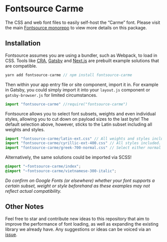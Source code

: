 # Fontsource Carme

The CSS and web font files to easily self-host the “Carme” font. Please visit the main [Fontsource monorepo](https://github.com/DecliningLotus/fontsource) to view more details on this package.

## Installation

Fontsource assumes you are using a bundler, such as Webpack, to load in CSS. Tools like [CRA](https://create-react-app.dev/), [Gatsby](https://www.gatsbyjs.org/) and [Next.js](https://nextjs.org/) are prebuilt example solutions that are compatible.

```javascript
yarn add fontsource-carme // npm install fontsource-carme
```

Then within your app entry file or site component, import it in. For example in Gatsby, you could simply import it into your `layout.js` component or `gatsby-browser.js` for limited circumstances.

```javascript
import "fontsource-carme" //require("fontsource-carme")
```

Fontsource allows you to select font subsets, weights and even individual styles, allowing you to cut down on payload sizes to the last byte! The default selection above, however, sticks to the Latin subset including all weights and styles.

```javascript
import "fontsource-carme/latin-ext.css" // All weights and styles included.
import "fontsource-carme/cyrillic-ext-400.css" // All styles included.
import "fontsource-carme/greek-700-normal.css" // Select either normal or italic.
```

Alternatively, the same solutions could be imported via SCSS!

```scss
@import "~fontsource-carme/index";
@import "~fontsource-carme/vietnamese-300-italic";
```

_Do confirm on Google Fonts (or elsewhere) whether your font supports a certain subset, weight or style beforehand as these examples may not reflect actual compatibility._

## Other Notes

Feel free to star and contribute new ideas to this repository that aim to improve the performance of font loading, as well as expanding the existing library we already have. Any suggestions or ideas can be voiced via an [issue](https://github.com/DecliningLotus/fontsource/issues).
